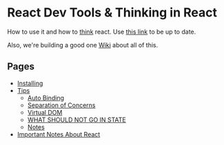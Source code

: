 # React Dev Tools & Thinking in React

How to use it and how to [think](https://facebook.github.io/react/docs/thinking-in-react.html) react. Use [this link](https://facebook.github.io/react/blog/2014/01/02/react-chrome-developer-tools.html) to be up to date.

Also, we're building a good one [Wiki](https://github.com/nncl/react-dev-tools/wiki) about all of this.

## Pages
- [Installing](https://github.com/nncl/react-dev-tools/wiki#installing)
- [Tips](https://github.com/nncl/react-dev-tools/wiki#tips)
	- [Auto Binding](https://github.com/nncl/react-dev-tools/wiki#auto-binding)
	- [Separation of Concerns](https://github.com/nncl/react-dev-tools/wiki#separation-of-concerns)
	- [Virtual DOM](https://github.com/nncl/react-dev-tools/wiki#virtual-dom)
	- [WHAT SHOULD NOT GO IN STATE](https://github.com/nncl/react-dev-tools/wiki#what-should-not-go-in-state)
	- [Notes](https://github.com/nncl/react-dev-tools/wiki#notes)
- [Important Notes About React](https://github.com/nncl/react-dev-tools/wiki#important-notes-about-react)
